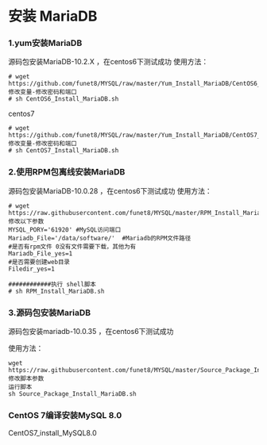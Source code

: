 # 安装 MariaDB

### 1.yum安装MariaDB
源码包安装MariaDB-10.2.X ，在centos6下测试成功
使用方法：
```
# wget https://github.com/funet8/MYSQL/raw/master/Yum_Install_MariaDB/CentOS6_Install_MariaDB.sh
修改变量-修改密码和端口
# sh CentOS6_Install_MariaDB.sh
```
centos7
```
# wget https://github.com/funet8/MYSQL/raw/master/Yum_Install_MariaDB/CentOS7_Install_MariaDB.sh
修改变量-修改密码和端口
# sh CentOS7_Install_MariaDB.sh
```

### 2.使用RPM包离线安装MariaDB
源码包安装MariaDB-10.0.28 ，在centos6下测试成功
使用方法：
```
# wget https://raw.githubusercontent.com/funet8/MYSQL/master/RPM_Install_MariaDB/RPM_Install_MariaDB.sh
修改以下参数
MYSQL_PORY='61920' #MySQL访问端口
Mariadb_File='/data/software/'  #Mariadb的RPM文件路径
#是否有rpm文件 0没有文件需要下载，其他为有
Mariadb_File_yes=1
#是否需要创建web目录
Filedir_yes=1

############执行 shell脚本
# sh RPM_Install_MariaDB.sh
```
### 3.源码包安装MariaDB
源码包安装mariadb-10.0.35 ，在centos6下测试成功

使用方法：
```
wget https://raw.githubusercontent.com/funet8/MYSQL/master/Source_Package_Install_MariaDB/Source_Package_Install_MariaDB.sh
修改脚本参数
运行脚本
sh Source_Package_Install_MariaDB.sh
```

### CentOS 7编译安装MySQL 8.0

CentOS7_install_MySQL8.0

